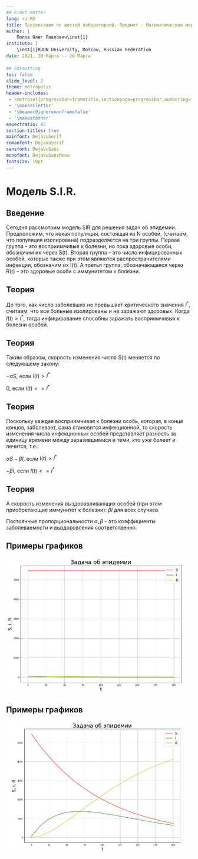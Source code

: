 ```yaml
---
## Front matter
lang: ru-RU
title: Презентация по шестой лабораторной. Предмет - Математическое моделирование.
author: |
	Попов Олег Павлович\inst{1}
institute: |
	\inst{1}RUDN University, Moscow, Russian Federation
date: 2021, 18 Марта -- 20 Марта

## Formatting
toc: false
slide_level: 2
theme: metropolis
header-includes:
 - \metroset{progressbar=frametitle,sectionpage=progressbar,numbering=fraction}
 - '\makeatletter'
 - '\beamer@ignorenonframefalse'
 - '\makeatother'
aspectratio: 43
section-titles: true
mainfont: DejaVuSerif
romanfont: DejaVuSerif
sansfont: DejaVuSans
monofont: DejaVuSansMono
fontsize: 10pt
---
```


# Модель S.I.R.

## Введение

Сегодня рассмотрим модель SIR для решения задач об эпидемии. Предположим, что некая
популяция, состоящая из N особей, (считаем, что популяция изолирована)
подразделяется на три группы. Первая группа - это восприимчивые к болезни, но
пока здоровые особи, обозначим их через S(t). Вторая группа – это число
инфицированных особей, которые также при этом являются распространителями
инфекции, обозначим их I(t). А третья группа, обозначающаяся через R(t) – это
здоровые особи с иммунитетом к болезни.

## Теория

До того, как число заболевших не превышает критического значения $I^{*}$,
считаем, что все больные изолированы и не заражают здоровых. Когда $I(t) > I^{*}$,
тогда инфицирование способны заражать восприимчивых к болезни особей.

## Теория

Таким образом, скорость изменения числа S(t) меняется по следующему
закону:

$-\alpha S,$ если $I(t) > I^{*}$

$0,$ если $I(t) <= I^{*}$

## Теория

Поскольку каждая восприимчивая к болезни особь, которая, в конце концов,
заболевает, сама становится инфекционной, то скорость изменения числа
инфекционных особей представляет разность за единицу времени между
заразившимися и теми, кто уже болеет и лечится, т.е.:

$\alpha S - \beta I,$ если $I(t) > I^{*}$

$-\beta I,$ если $I(t) <= I^{*}$

## Теория

А скорость изменения выздоравливающих особей (при этом приобретающие
иммунитет к болезни): $\beta I$ для всех случаев.

Постоянные пропорциональности $\alpha , \beta$ - это коэффициенты заболеваемости
и выздоровления соответственно.

## Примеры графиков

![Меньше критического значения](image/matmod1.png)

## Примеры графиков

![Больше критического значения](image/matmod2.png)
